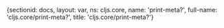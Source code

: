 {sectionid: docs, layout: var, ns: cljs.core, name: 'print-meta?', full-name: 'cljs.core/print-meta?',
  title: 'cljs.core/print-meta?'}
